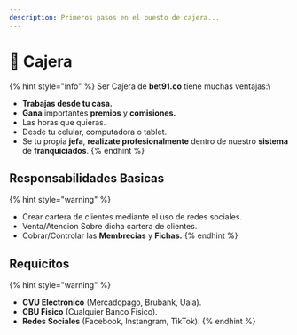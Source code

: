 ```yaml
---
description: Primeros pasos en el puesto de cajera...
---
```


# 🥰 Cajera

{% hint style="info" %}
Ser Cajera de **bet91.co** tiene muchas ventajas:\


* **Trabajas desde tu casa.**
* **Gana** importantes **premios** y **comisiones.**
* Las horas que quieras.
* Desde tu celular, computadora o tablet.
* Se tu propia **jefa**, **realizate profesionalmente** dentro de nuestro **sistema** de **franquiciados**.
{% endhint %}

## Responsabilidades Basicas

{% hint style="warning" %}
* Crear cartera de clientes mediante el uso de redes sociales.
* Venta/Atencion Sobre dicha cartera de clientes.
* Cobrar/Controlar las **Membrecias** y **Fichas.**
{% endhint %}

## Requicitos

{% hint style="warning" %}
* **CVU Electronico** (Mercadopago, Brubank, Uala).
* **CBU Fisico** (Cualquier Banco Fisico).
* **Redes Sociales** (Facebook, Instangram, TikTok).
{% endhint %}
